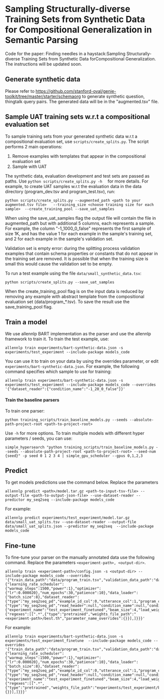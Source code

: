 # Sampling Structurally-diverse Training Sets from Synthetic Data for Compositional Generalization in Semantic Parsing
Code for the paper: Finding needles in a haystack:Sampling Structurally-diverse Training Sets from Synthetic Data forCompositional Generalization.
The instructions will be updated soon. 

## Generate synthetic data
Please refer to https://github.com/stanford-oval/genie-toolkit/tree/master/starter/schemaorg to generate synthetic question, thingtalk query pairs.
The generated data will be in the "augmented.tsv" file.

## Sample UAT training sets w.r.t a compositional evaluation set
To sample training sets from your generated synthetic data w.r.t a compositional evaluation set, use ```scripts/create_splits.py```.
The script performs 2 main operations: 
1. Remove examples with templates that appear in the compositional evaluation set
2. Sample with UAT

The synthetic data, evaluation development and test sets are passed as paths.
Use  ```python scripts/create_splits.py -h  ``` for more details. 
 For example, to create UAT samples w.r.t the evaluation data in the data directory (program_dev.tsv and program_test.tsv), run:
 ```
python scripts/create_splits.py --augmented_path <path to your augmented.tsv file>   --training_size <choose training size for each sample>  --create_training_pool --save_uat_samples
```  

When using the save_uat_samples flag the output file will contain the file in augmented_path but with additional 5 columns, each represents a sample. 
For example, the column "-1_1000_0_false" represents the first sample of size 1K, and has the value 1 for each example in the sample's training set, and 2 for each example in the sample's validation set.  

Validation set is empty error: during the splitting process validation examples that contain schema properties or constants that do not appear in the training set are removed. It is possible that when the training size is small this would cause the validation set to be empty.

To run a test example using the file ```data/small_synthetic_data.tsv```:
```
python scripts/create_splits.py --save_uat_samples
```  

When the create_training_pool flag is on the input data is reduced by removing any example with abstract template from the compositional evaluation set (data/program_*.tsv).
To save the result use the save_training_pool flag. 

## Train a model
We use allennlp BART implementation as the parser and use the allennlp framework to train it. 
To train the test example, use:
```
allennlp train experiments/bart-synthetic-data.json -s experiments/test_experiment --include-package models_code
```
You can use it to train on your data by using the overrides parameter, or edit ```experiments/bart-synthetic-data.json```. For example, the following command specifies which sample to use for training:
```
allennlp train experiments/bart-synthetic-data.json -s experiments/test_experiment --include-package models_code --overrides '{"dataset_reader":{"condition_name":"-1_20_0_false"}}'
```

#### Train the baseline parsers
To train one parser:
```
python training_scripts/train_baseline_models.py --seeds --absolute-path-project-root <path-to-project-root>
```
Use ```-h``` for more options. 
To train multiple models with different hyper parameters / seeds, you can use:
```
simple_hypersearch "python training_scripts/train_baseline_models.py --seeds --absolute-path-project-root <path-to-project-root> --seed-num {seed}" -p seed 0 1 2 3 4 | simple_gpu_scheduler --gpus 0,1,2,3
```

## Predict
To get models predictions use the command below. Replace the parameters 
```
allennlp predict <path>/model.tar.gz <path-to-input-tsv-file> --output-file <path-to-output-json-file> --use-dataset-reader --predictor my_seq2seq --include-package models_code
```
For example:
```
allennlp predict experiments/test_experiment/model.tar.gz data/small_uat_splits.tsv --use-dataset-reader --output-file data/small_uat_splits.json --predictor my_seq2seq  --include-package models_code
```

## Fine-tune
To fine-tune your parser on the manually annotated data use the following command. Replace the parameters ```<experiment-path>, <output-dir>```.
```
allennlp train <experiment-path>/config.json -s <output-dir> --include-package models_code --overrides  '{"train_data_path":"data/program_train.tsv","validation_data_path":"data/iid_dev.tsv","trainer":{"learning_rate_scheduler":{"warmup_steps":1500,"power":1},"optimizer":{"lr":0.000020},"num_epochs":30,"patience":10},"data_loader":{"batch_size":8},"dataset_reader":{"type":"my_seq2seq_pd","example_id_col":0,"utterance_col":1,"program_col":2,"read_header":null,"condition_name":null,"condition_value":null},"validation_dataset_reader":{"type":"my_seq2seq_pd","read_header":null,"condition_name":null,"condition_value":null,"example_id_col":0,"utterance_col":1,"program_col":2},"model":{"experiment_name":"test_experiment_finetuned","beam_size":4,"load_weights":true,"initializer":{"regexes":[[".*",{"type":"pretrained","weights_file_path":"<experiment-path>/best.th","parameter_name_overrides":{}}],]}}}'  
```
For example:
```
allennlp train experiments/bart-synthetic-data.json -s experiments/test_experiment_finetune  --include-package models_code --overrides  '{"train_data_path":"data/program_train.tsv","validation_data_path":"data/iid_dev.tsv","trainer":{"learning_rate_scheduler":{"warmup_steps":1500,"power":1},"optimizer":{"lr":0.000020},"num_epochs":30,"patience":10},"data_loader":{"batch_size":8},"dataset_reader":{"type":"my_seq2seq_pd","example_id_col":0,"utterance_col":1,"program_col":2,"read_header":null,"condition_name":null,"condition_value":null},"validation_dataset_reader":{"type":"my_seq2seq_pd","read_header":null,"condition_name":null,"condition_value":null,"example_id_col":0,"utterance_col":1,"program_col":2},"model":{"experiment_name":"test_experiment_finetuned","beam_size":4,"load_weights":true,"initializer":{"regexes":[[".*",{"type":"pretrained","weights_file_path":"experiments/test_experiment/best.th","parameter_name_overrides":{}}],]}}}'  
```
